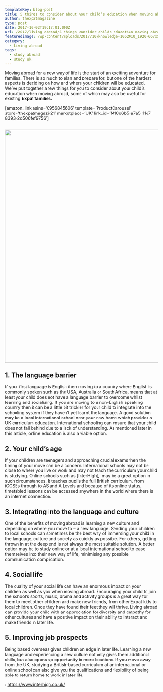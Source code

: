 ```yaml
---
templateKey: blog-post
title: 5 things to consider about your child’s education when moving abroad
author: thexpatmagazine
type: post
date: 2017-10-02T19:17:01.000Z
url: /2017/living-abroad/5-things-consider-childs-education-moving-abroad/
featuredimage: /wp-content/uploads/2017/10/knowledge-1052010_1920-667x500.jpg
category:
  - Living abroad
tags:
  - study abroad
  - study uk
---
```


Moving abroad for a new way of life is the start of an exciting adventure for families. There is so much to plan and prepare for, but one of the hardest aspects is deciding on how and where your children will be educated. We’ve put together a few things for you to consider about your child’s education when moving abroad, some of which may also be useful for existing **Expat families.** <!--more-->

[amazon\_link asins=&#8217;0956845606&#8242; template=&#8217;ProductCarousel&#8217; store=&#8217;thexpatmagazi-21&#8242; marketplace=&#8217;UK&#8217; link\_id=&#8217;f410e6b5-a7a5-11e7-8393-2d506fef9756&#8242;]

## <img  src="/img/uploads/2017/10/knowledge-1052010_1920-1024x768.jpg" alt="" width="1024" height="768" srcset="/img/uploads/2017/10/knowledge-1052010_1920-1024x768.jpg 1024w, /img/uploads/2017/10/knowledge-1052010_1920-300x225.jpg 300w, /img/uploads/2017/10/knowledge-1052010_1920-768x576.jpg 768w, /img/uploads/2017/10/knowledge-1052010_1920-667x500.jpg 667w, /img/uploads/2017/10/knowledge-1052010_1920-800x600.jpg 800w, /img/uploads/2017/10/knowledge-1052010_1920.jpg 1200w" sizes="(max-width: 1024px) 100vw, 1024px" />

## 1. The language barrier

If your first language is English then moving to a country where English is commonly spoken such as the USA, Australia or South Africa, means that at least your child does not have a language barrier to overcome whilst learning and socialising. If you are moving to a non-English speaking country then it can be a little bit trickier for your child to integrate into the schooling system if they haven’t yet learnt the language. A good solution may be a local international school near your new home which provides a UK curriculum education. International schooling can ensure that your child does not fall behind due to a lack of understanding. As mentioned later in this article, online education is also a viable option.

## 2. Your child’s age

If your children are teenagers and approaching crucial exams then the timing of your move can be a concern. International schools may not be close to where you live or work and may not teach the curriculum your child is studying. Online schools such as [InterHigh],  may be a great option in such circumstances. It teaches pupils the full British curriculum, from iGCSEs through to AS and A Levels and because of its online status, timetabled lessons can be accessed anywhere in the world where there is an internet connection.

## 3. Integrating into the language and culture

One of the benefits of moving abroad is learning a new culture and depending on where you move to – a new language. Sending your children to local schools can sometimes be the best way of immersing your child in the language, culture and society as quickly as possible. For others, getting thrown in at the deep end is not always the most suitable solution. A better option may be to study online or at a local international school to ease themselves into their new way of life, minimising any possible communication complication.

## 4. Social life

The quality of your social life can have an enormous impact on your children as well as you when moving abroad. Encouraging your child to join the school’s sports, music, drama and activity groups is a great way for them to meet other children and make new friends, from other Expat kids to local children. Once they have found their feet they will thrive. Living abroad can provide your child with an appreciation for diversity and empathy for other cultures and have a positive impact on their ability to interact and make friends in later life.

## 5. Improving job prospects

Being based overseas gives children an edge in later life. Learning a new language and experiencing a new culture not only gives them additional skills, but also opens up opportunity in more locations. If you move away from the UK, studying a British-based curriculum at an international or online school can also give you the qualifications and flexibility of being able to return home to work in later life.

: https://www.interhigh.co.uk/
